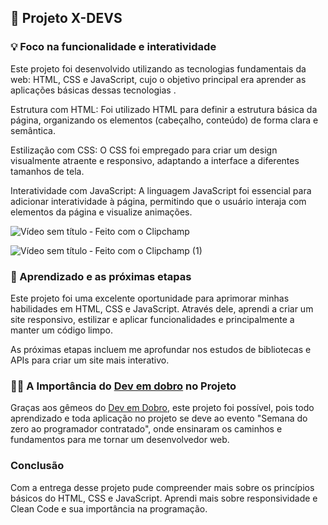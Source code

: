 ## 🧬 Projeto X-DEVS

### 💡 Foco na funcionalidade e interatividade

Este projeto foi desenvolvido utilizando as tecnologias fundamentais da web: HTML, CSS e JavaScript, cujo o objetivo principal era aprender as aplicações básicas dessas tecnologias .

Estrutura com HTML: Foi utilizado HTML para definir a estrutura básica da página, organizando os elementos (cabeçalho, conteúdo) de forma clara e semântica.

Estilização com CSS: O CSS foi empregado para criar um design visualmente atraente e responsivo, adaptando a interface a diferentes tamanhos de tela.

Interatividade com JavaScript: A linguagem JavaScript foi essencial para adicionar interatividade à página, permitindo que o usuário interaja com elementos da página e visualize animações.

![Vídeo sem título ‐ Feito com o Clipchamp](https://github.com/user-attachments/assets/c87e6dae-a568-4c88-96a8-5b6256a1fc80)

![Vídeo sem título ‐ Feito com o Clipchamp (1)](https://github.com/user-attachments/assets/8251e8df-7eb0-4afd-88ce-2b44a0f6a4e5)


### 🎯 Aprendizado e as próximas etapas

Este projeto foi uma excelente oportunidade para aprimorar minhas habilidades em HTML, CSS e JavaScript. Através dele, aprendi a criar um site responsivo, estilizar e aplicar funcionalidades e principalmente a manter um código limpo.

As próximas etapas incluem me aprofundar nos estudos de bibliotecas e APIs para criar um site mais interativo.


### 🧙‍♂️ A Importância do [Dev em dobro](https://www.youtube.com/@DevemDobro) no Projeto

Graças aos gêmeos do [Dev em Dobro](https://www.youtube.com/@DevemDobro), este projeto foi possível, pois todo aprendizado e toda aplicação no projeto se deve ao evento "Semana do zero ao programador contratado", onde ensinaram os caminhos e fundamentos para me tornar um desenvolvedor web. 


### Conclusão

Com a entrega desse projeto pude compreender mais sobre os princípios básicos do HTML, CSS e JavaScript. Aprendi mais sobre responsividade e Clean Code e sua importância na programação.
